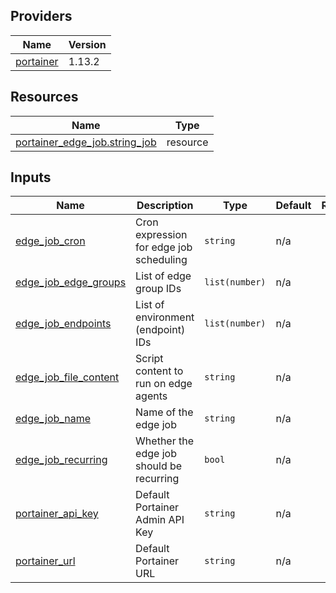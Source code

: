 <!-- BEGIN_TF_DOCS -->


## Providers

| Name | Version |
|------|---------|
| <a name="provider_portainer"></a> [portainer](#provider\_portainer) | 1.13.2 |

## Resources

| Name | Type |
|------|------|
| [portainer_edge_job.string_job](https://registry.terraform.io/providers/portainer/portainer/latest/docs/resources/edge_job) | resource |

## Inputs

| Name | Description | Type | Default | Required |
|------|-------------|------|---------|:--------:|
| <a name="input_edge_job_cron"></a> [edge\_job\_cron](#input\_edge\_job\_cron) | Cron expression for edge job scheduling | `string` | n/a | yes |
| <a name="input_edge_job_edge_groups"></a> [edge\_job\_edge\_groups](#input\_edge\_job\_edge\_groups) | List of edge group IDs | `list(number)` | n/a | yes |
| <a name="input_edge_job_endpoints"></a> [edge\_job\_endpoints](#input\_edge\_job\_endpoints) | List of environment (endpoint) IDs | `list(number)` | n/a | yes |
| <a name="input_edge_job_file_content"></a> [edge\_job\_file\_content](#input\_edge\_job\_file\_content) | Script content to run on edge agents | `string` | n/a | yes |
| <a name="input_edge_job_name"></a> [edge\_job\_name](#input\_edge\_job\_name) | Name of the edge job | `string` | n/a | yes |
| <a name="input_edge_job_recurring"></a> [edge\_job\_recurring](#input\_edge\_job\_recurring) | Whether the edge job should be recurring | `bool` | n/a | yes |
| <a name="input_portainer_api_key"></a> [portainer\_api\_key](#input\_portainer\_api\_key) | Default Portainer Admin API Key | `string` | n/a | yes |
| <a name="input_portainer_url"></a> [portainer\_url](#input\_portainer\_url) | Default Portainer URL | `string` | n/a | yes |
<!-- END_TF_DOCS -->